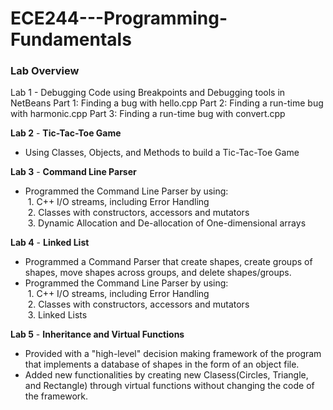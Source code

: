 # ECE244---Programming-Fundamentals

### Lab Overview
Lab 1 - Debugging Code using Breakpoints and Debugging tools in NetBeans
Part 1: Finding a bug with hello.cpp
Part 2: Finding a run-time bug with harmonic.cpp
Part 3: Finding a run-time bug with convert.cpp

**Lab 2** - **Tic-Tac-Toe Game**
- Using Classes, Objects, and Methods to build a Tic-Tac-Toe Game

**Lab 3** - **Command Line Parser**
- Programmed the Command Line Parser by using:\
&nbsp;1. C++ I/O streams, including Error Handling\
&nbsp;2. Classes with constructors, accessors and mutators\
&nbsp;3. Dynamic Allocation and De-allocation of One-dimensional arrays

**Lab 4** - **Linked List**
- Programmed a Command Parser that create shapes, create groups of shapes, move shapes across groups, and delete shapes/groups.
- Programmed the Command Line Parser by using:\
&nbsp;1. C++ I/O streams, including Error Handling\
&nbsp;2. Classes with constructors, accessors and mutators\
&nbsp;3. Linked Lists

**Lab 5** - **Inheritance and Virtual Functions**
- Provided with a "high-level" decision making framework of the program that implements a database of shapes in the form of an object file.
- Added new functionalities by creating new Clasess(Circles, Triangle, and Rectangle) through virtual functions without changing the code of the framework.

